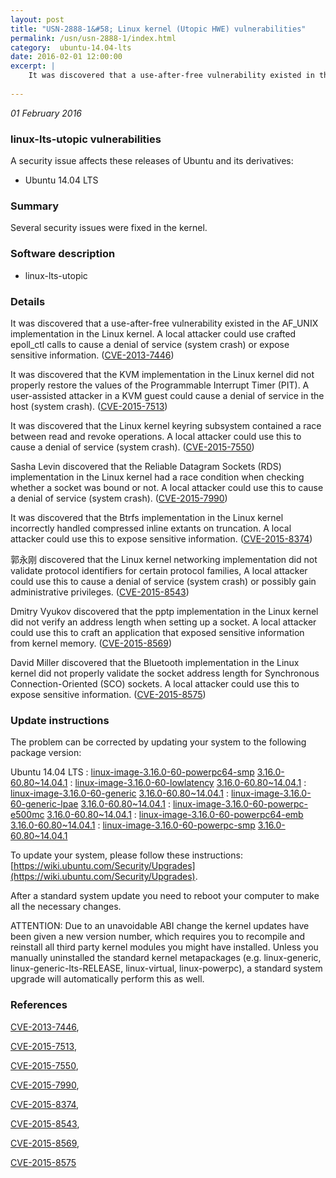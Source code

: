 ```yaml
---
layout: post
title: "USN-2888-1&#58; Linux kernel (Utopic HWE) vulnerabilities"
permalink: /usn/usn-2888-1/index.html
category:  ubuntu-14.04-lts
date: 2016-02-01 12:00:00
excerpt: |
    It was discovered that a use-after-free vulnerability existed in the AF_UNIX implementation in the Linux kernel. A local attacker could use crafted epoll_ctl calls to cause a denial of service (system crash) or expose sensitive information. ([CVE-2013-7446](http://people.ubuntu.com/~ubuntu-security/cve/CVE-2013-7446))
    
--- 
```

 
 

*01 February 2016*

### linux-lts-utopic vulnerabilities

A security issue affects these releases of Ubuntu and its derivatives:

* Ubuntu 14.04 LTS

### Summary

Several security issues were fixed in the kernel. 

### Software description

* linux-lts-utopic 

### Details

It was discovered that a use-after-free vulnerability existed in the AF_UNIX implementation in the Linux kernel. A local attacker could use crafted epoll_ctl calls to cause a denial of service (system crash) or expose sensitive information. ([CVE-2013-7446](http://people.ubuntu.com/~ubuntu-security/cve/CVE-2013-7446))

It was discovered that the KVM implementation in the Linux kernel did not properly restore the values of the Programmable Interrupt Timer (PIT). A user-assisted attacker in a KVM guest could cause a denial of service in the host (system crash). ([CVE-2015-7513](http://people.ubuntu.com/~ubuntu-security/cve/CVE-2015-7513))

It was discovered that the Linux kernel keyring subsystem contained a race between read and revoke operations. A local attacker could use this to cause a denial of service (system crash). ([CVE-2015-7550](http://people.ubuntu.com/~ubuntu-security/cve/CVE-2015-7550))

Sasha Levin discovered that the Reliable Datagram Sockets (RDS) implementation in the Linux kernel had a race condition when checking whether a socket was bound or not. A local attacker could use this to cause a denial of service (system crash). ([CVE-2015-7990](http://people.ubuntu.com/~ubuntu-security/cve/CVE-2015-7990))

It was discovered that the Btrfs implementation in the Linux kernel incorrectly handled compressed inline extants on truncation. A local attacker could use this to expose sensitive information. ([CVE-2015-8374](http://people.ubuntu.com/~ubuntu-security/cve/CVE-2015-8374))

郭永刚 discovered that the Linux kernel networking implementation did not validate protocol identifiers for certain protocol families, A local attacker could use this to cause a denial of service (system crash) or possibly gain administrative privileges. ([CVE-2015-8543](http://people.ubuntu.com/~ubuntu-security/cve/CVE-2015-8543))

Dmitry Vyukov discovered that the pptp implementation in the Linux kernel did not verify an address length when setting up a socket. A local attacker could use this to craft an application that exposed sensitive information from kernel memory. ([CVE-2015-8569](http://people.ubuntu.com/~ubuntu-security/cve/CVE-2015-8569))

David Miller discovered that the Bluetooth implementation in the Linux kernel did not properly validate the socket address length for Synchronous Connection-Oriented (SCO) sockets. A local attacker could use this to expose sensitive information. ([CVE-2015-8575](http://people.ubuntu.com/~ubuntu-security/cve/CVE-2015-8575)) 

### Update instructions

The problem can be corrected by updating your system to the following package version:

Ubuntu 14.04 LTS
 : [linux-image-3.16.0-60-powerpc64-smp](https://launchpad.net/ubuntu/+source/linux-lts-utopic) <span> [3.16.0-60.80~14.04.1](https://launchpad.net/ubuntu/+source/linux-lts-utopic/3.16.0-60.80~14.04.1) </span> 
 : [linux-image-3.16.0-60-lowlatency](https://launchpad.net/ubuntu/+source/linux-lts-utopic) <span> [3.16.0-60.80~14.04.1](https://launchpad.net/ubuntu/+source/linux-lts-utopic/3.16.0-60.80~14.04.1) </span> 
 : [linux-image-3.16.0-60-generic](https://launchpad.net/ubuntu/+source/linux-lts-utopic) <span> [3.16.0-60.80~14.04.1](https://launchpad.net/ubuntu/+source/linux-lts-utopic/3.16.0-60.80~14.04.1) </span> 
 : [linux-image-3.16.0-60-generic-lpae](https://launchpad.net/ubuntu/+source/linux-lts-utopic) <span> [3.16.0-60.80~14.04.1](https://launchpad.net/ubuntu/+source/linux-lts-utopic/3.16.0-60.80~14.04.1) </span> 
 : [linux-image-3.16.0-60-powerpc-e500mc](https://launchpad.net/ubuntu/+source/linux-lts-utopic) <span> [3.16.0-60.80~14.04.1](https://launchpad.net/ubuntu/+source/linux-lts-utopic/3.16.0-60.80~14.04.1) </span> 
 : [linux-image-3.16.0-60-powerpc64-emb](https://launchpad.net/ubuntu/+source/linux-lts-utopic) <span> [3.16.0-60.80~14.04.1](https://launchpad.net/ubuntu/+source/linux-lts-utopic/3.16.0-60.80~14.04.1) </span> 
 : [linux-image-3.16.0-60-powerpc-smp](https://launchpad.net/ubuntu/+source/linux-lts-utopic) <span> [3.16.0-60.80~14.04.1](https://launchpad.net/ubuntu/+source/linux-lts-utopic/3.16.0-60.80~14.04.1) </span> 

To update your system, please follow these instructions: [https://wiki.ubuntu.com/Security/Upgrades](https://wiki.ubuntu.com/Security/Upgrades).

After a standard system update you need to reboot your computer to make all the necessary changes.

ATTENTION: Due to an unavoidable ABI change the kernel updates have been given a new version number, which requires you to recompile and reinstall all third party kernel modules you might have installed. Unless you manually uninstalled the standard kernel metapackages (e.g. linux-generic, linux-generic-lts-RELEASE, linux-virtual, linux-powerpc), a standard system upgrade will automatically perform this as well. 

### References

 
 [CVE-2013-7446](http://people.ubuntu.com/~ubuntu-security/cve/CVE-2013-7446), 

 [CVE-2015-7513](http://people.ubuntu.com/~ubuntu-security/cve/CVE-2015-7513), 

 [CVE-2015-7550](http://people.ubuntu.com/~ubuntu-security/cve/CVE-2015-7550), 

 [CVE-2015-7990](http://people.ubuntu.com/~ubuntu-security/cve/CVE-2015-7990), 

 [CVE-2015-8374](http://people.ubuntu.com/~ubuntu-security/cve/CVE-2015-8374), 

 [CVE-2015-8543](http://people.ubuntu.com/~ubuntu-security/cve/CVE-2015-8543), 

 [CVE-2015-8569](http://people.ubuntu.com/~ubuntu-security/cve/CVE-2015-8569), 

 [CVE-2015-8575](http://people.ubuntu.com/~ubuntu-security/cve/CVE-2015-8575)
 

